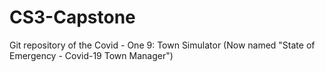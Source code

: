 # CS3-Capstone
Git repository of the Covid - One 9: Town Simulator (Now named "State of Emergency - Covid-19 Town Manager")
